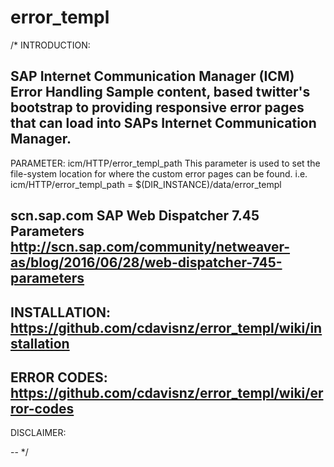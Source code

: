 # error_templ
/*
INTRODUCTION: 

SAP Internet Communication Manager (ICM) Error Handling
Sample content, based twitter's bootstrap to providing responsive error pages that can load into SAPs Internet Communication Manager.
--
PARAMETER: icm/HTTP/error_templ_path
This parameter is used to set the file-system location for where the custom  error pages can be found. 
i.e. icm/HTTP/error_templ_path = $(DIR_INSTANCE)/data/error_templ

scn.sap.com SAP Web Dispatcher 7.45 Parameters
http://scn.sap.com/community/netweaver-as/blog/2016/06/28/web-dispatcher-745-parameters
--
INSTALLATION:
https://github.com/cdavisnz/error_templ/wiki/installation
--
ERROR CODES:
https://github.com/cdavisnz/error_templ/wiki/error-codes
--
DISCLAIMER:

--
*/
